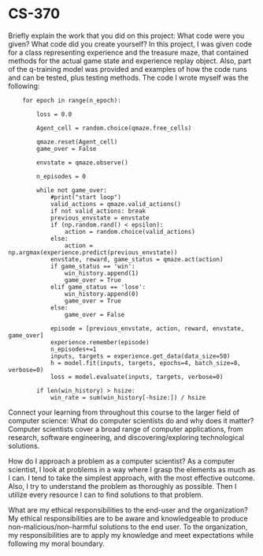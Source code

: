 # CS-370
Briefly explain the work that you did on this project: What code were you given? What code did you create yourself?
In this project, I was given code for a class representing experience and the treasure maze, that contained methods for the actual game state and experience replay object. Also, part of the q-training model was provided and examples of how the code runs and can be tested, plus testing methods.
The code I wrote myself was the following:
```
    for epoch in range(n_epoch):

        loss = 0.0
        
        Agent_cell = random.choice(qmaze.free_cells)
        
        qmaze.reset(Agent_cell)
        game_over = False
        
        envstate = qmaze.observe()

        n_episodes = 0
        
        while not game_over:
            #print("start loop")
            valid_actions = qmaze.valid_actions()
            if not valid_actions: break
            previous_envstate = envstate         
            if (np.random.rand() < epsilon):
                action = random.choice(valid_actions)
            else:
                action = np.argmax(experience.predict(previous_envstate))
            envstate, reward, game_status = qmaze.act(action)
            if game_status == 'win':
                win_history.append(1)
                game_over = True
            elif game_status == 'lose':
                win_history.append(0)
                game_over = True
            else:
                game_over = False
                
            episode = [previous_envstate, action, reward, envstate, game_over]
            experience.remember(episode)
            n_episodes+=1
            inputs, targets = experience.get_data(data_size=50)
            h = model.fit(inputs, targets, epochs=4, batch_size=8, verbose=0)
            loss = model.evaluate(inputs, targets, verbose=0)

        if len(win_history) > hsize:
            win_rate = sum(win_history[-hsize:]) / hsize    
```
Connect your learning from throughout this course to the larger field of computer science:
What do computer scientists do and why does it matter?
Computer scientists cover a broad range of computer applications, from research, software engineering, and discovering/exploring technological solutions.

How do I approach a problem as a computer scientist?
As a computer scientist, I look at problems in a way where I grasp the elements as much as I can. I tend to take the simplest approach, with the most effective outcome. Also, I try to understand the problem as thoroughly as possible. Then I utilize every resource I can to find solutions to that problem.

What are my ethical responsibilities to the end-user and the organization?
My ethical responsibilities are to be aware and knowledgeable to produce non-malicious/non-harmful solutions to the end user. To the organization, my responsibilities are to apply my knowledge and meet expectations while following my moral boundary.
